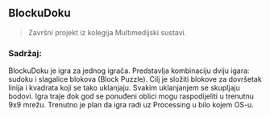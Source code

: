## BlockuDoku

> Završni projekt iz kolegija Multimedijski sustavi.

### Sadržaj:
BlockuDoku je igra za jednog igrača. Predstavlja kombinaciju dviju igara: sudoku i slagalice blokova (Block Puzzle). Cilj je složiti blokove za dovršetak linija i kvadrata koji se tako uklanjaju. Svakim uklanjanjem se skupljaju bodovi. Igra traje dok god se ponuđeni oblici mogu raspodijeliti u trenutnu 9x9 mrežu. Trenutno je plan da igra radi uz Processing u bilo kojem OS-u. 

